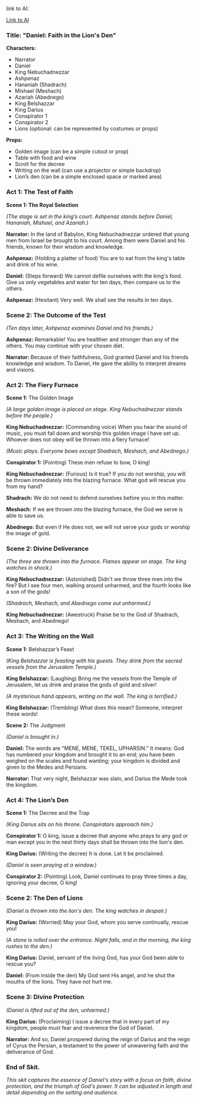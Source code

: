 link to AI:

[Link to AI](https://chatgpt.com/c/66e8eed8-77d4-8006-b343-9efa2f1b3acc)


### Title: "Daniel: Faith in the Lion's Den"

**Characters:**

- Narrator
- Daniel
- King Nebuchadnezzar
- Ashpenaz
- Hananiah (Shadrach)
- Mishael (Meshach)
- Azariah (Abednego)
- King Belshazzar
- King Darius
- Conspirator 1
- Conspirator 2
- Lions (optional: can be represented by costumes or props)

**Props:**

- Golden image (can be a simple cutout or prop)
- Table with food and wine
- Scroll for the decree
- Writing on the wall (can use a projector or simple backdrop)
- Lion’s den (can be a simple enclosed space or marked area)

### Act 1: The Test of Faith

**Scene 1: The Royal Selection**

*(The stage is set in the king’s court. Ashpenaz stands before Daniel, Hananiah, Mishael, and Azariah.)*

**Narrator:** In the land of Babylon, King Nebuchadnezzar ordered that young men from Israel be brought to his court. Among them were Daniel and his friends, known for their wisdom and knowledge.

**Ashpenaz:** (Holding a platter of food) You are to eat from the king's table and drink of his wine.

**Daniel:** (Steps forward) We cannot defile ourselves with the king's food. Give us only vegetables and water for ten days, then compare us to the others.

**Ashpenaz:** (Hesitant) Very well. We shall see the results in ten days.

### Scene 2: The Outcome of the Test

*(Ten days later, Ashpenaz examines Daniel and his friends.)*

**Ashpenaz:** Remarkable! You are healthier and stronger than any of the others. You may continue with your chosen diet.

**Narrator:** Because of their faithfulness, God granted Daniel and his friends knowledge and wisdom. To Daniel, He gave the ability to interpret dreams and visions.

### Act 2: The Fiery Furnace

**Scene 1:** The Golden Image

*(A large golden image is placed on stage. King Nebuchadnezzar stands before the people.)*

**King Nebuchadnezzar:** (Commanding voice) When you hear the sound of music, you must fall down and worship this golden image I have set up. Whoever does not obey will be thrown into a fiery furnace!

*(Music plays. Everyone bows except Shadrach, Meshach, and Abednego.)*

**Conspirator 1:** (Pointing) These men refuse to bow, O king!

**King Nebuchadnezzar:** (Furious) Is it true? If you do not worship, you will be thrown immediately into the blazing furnace. What god will rescue you from my hand?

**Shadrach:** We do not need to defend ourselves before you in this matter.

**Meshach:** If we are thrown into the blazing furnace, the God we serve is able to save us.

**Abednego:** But even if He does not, we will not serve your gods or worship the image of gold.

### Scene 2: Divine Deliverance

*(The three are thrown into the furnace. Flames appear on stage. The king watches in shock.)*

**King Nebuchadnezzar:** (Astonished) Didn't we throw three men into the fire? But I see four men, walking around unharmed, and the fourth looks like a son of the gods!

*(Shadrach, Meshach, and Abednego come out unharmed.)*

**King Nebuchadnezzar:** (Awestruck) Praise be to the God of Shadrach, Meshach, and Abednego!

### Act 3: The Writing on the Wall

**Scene 1:** Belshazzar’s Feast

*(King Belshazzar is feasting with his guests. They drink from the sacred vessels from the Jerusalem Temple.)*

**King Belshazzar:** (Laughing) Bring me the vessels from the Temple of Jerusalem, let us drink and praise the gods of gold and silver!

*(A mysterious hand appears, writing on the wall. The king is terrified.)*

**King Belshazzar:** (Trembling) What does this mean? Someone, interpret these words!

**Scene 2:** The Judgment

*(Daniel is brought in.)*

**Daniel:** The words are "MENE, MENE, TEKEL, UPHARSIN." It means: God has numbered your kingdom and brought it to an end; you have been weighed on the scales and found wanting; your kingdom is divided and given to the Medes and Persians.

**Narrator:** That very night, Belshazzar was slain, and Darius the Mede took the kingdom.

### Act 4: The Lion’s Den

**Scene 1:** The Decree and the Trap

*(King Darius sits on his throne. Conspirators approach him.)*

**Conspirator 1:** O king, issue a decree that anyone who prays to any god or man except you in the next thirty days shall be thrown into the lion's den.

**King Darius:** (Writing the decree) It is done. Let it be proclaimed.

*(Daniel is seen praying at a window.)*

**Conspirator 2:** (Pointing) Look, Daniel continues to pray three times a day, ignoring your decree, O king!

### Scene 2: The Den of Lions

*(Daniel is thrown into the lion's den. The king watches in despair.)*

**King Darius:** (Worried) May your God, whom you serve continually, rescue you!

*(A stone is rolled over the entrance. Night falls, and in the morning, the king rushes to the den.)*

**King Darius:** Daniel, servant of the living God, has your God been able to rescue you?

**Daniel:** (From inside the den) My God sent His angel, and he shut the mouths of the lions. They have not hurt me.

### Scene 3: Divine Protection

*(Daniel is lifted out of the den, unharmed.)*

**King Darius:** (Proclaiming) I issue a decree that in every part of my kingdom, people must fear and reverence the God of Daniel.

**Narrator:** And so, Daniel prospered during the reign of Darius and the reign of Cyrus the Persian, a testament to the power of unwavering faith and the deliverance of God.

### End of Skit.

*This skit captures the essence of Daniel's story with a focus on faith, divine protection, and the triumph of God's power. It can be adjusted in length and detail depending on the setting and audience.*
